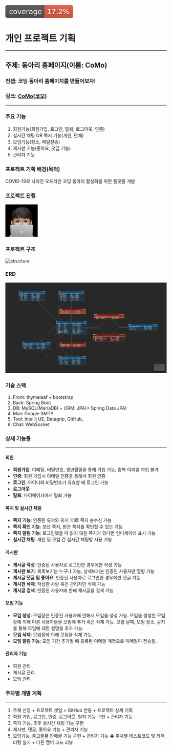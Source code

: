 ![test coverage](.github/badges/jacoco.svg)

# 개인 프로젝트 기획

---

## 주제: 동아리 홈페이지(이름: CoMo)

### 컨셉: 코딩 동아리 홈페이지를 만들어보자!
### 링크: [CoMo(코모)](https://dongjji.notion.site/CoMo-41ec3d15e380464cac26e6c5fcd098e5)

---

### 주요 기능

1. 회원기능(회원가입, 로그인, 탈퇴, 로그아웃, 인증)
2. 실시간 채팅 OR 쪽지 기능(개인, 단체)
3. 모임기능(장소, 메일전송)
4. 게시판 기능(좋아요, 댓글 기능)
5. 관리자 기능

### 프로젝트 기획 배경(목적)

COVID-19로 사라진 오프라인 코딩 동아리 활성화를 위한 플랫폼 개발

### 프로젝트 진행

<a href="https://github.com/dongjji">

<img src="./images/dongjji.jpeg" style="width: 20%;" />

</a>

### 프로젝트 구조

![structure](./images/structure.jpeg)


### ERD

![erd](./images/erd.png)

### 기술 스택

1. Front: thymeleaf + bootstrap
2. Back: Spring Boot
3. DB: MySQL(MariaDB) + ORM: JPA(+ Spring Data JPA)
4. Mail: Google SMTP
5. Tool: Intellij UE, Datagrip, GitHub,
6. Chat: WebSocket



### 상세 기능들

---

#### 회원

- **회원가입**: 이메일, 비밀번호, 생년월일을 통해 가입 가능, 중복 이메일 가입 불가
- **인증**: 회원 가입시 이메일 인증을 통해서 회원 인증
- **로그인**: 아이디와 비밀번호가 유효할 때 로그인 가능
- **로그아웃**
- **탈퇴**: 마이페이지에서 탈퇴 가능

#### 쪽지 및 실시간 채팅

- **쪽지 기능**: 인증된 유저와 유저 1:1로 쪽지 송수신 가능
- **쪽지 확인 기능**: 보낸 쪽지, 받은 쪽지를 확인할 수 있는 기능
- **쪽지 알림 기능**: 로그인했을 때 읽지 않은 쪽지가 있다면 인디케이터 표시 기능
- **실시간 채팅**: 개인 및 모임 간 실시간 채팅방 사용 가능

#### 게시판

- **게시글 작성**: 인증된 사용자로 로그인한 경우에만 작성 가능
- **게시판 보기**: 목록보기는 누구나 가능, 상세보기는 인증된 사용자만 열람 가능
- **게시글 댓글 및 좋아요**: 인증된 사용자로 로그인한 경우에만 댓글 가능
- **게시판 삭제**: 작성한 사람 혹은 관리자만 삭제 가능
- **게시글 검색**: 인증된 사용자에 한해 게시글을 검색 가능

#### 모임 기능

- **모임 생성**:
  모임장은 인증된 사용자에 한해서 모임을 생성 가능.
  모임을 생성한 모임장에 의해 다른 사용자들을 모임에 추가 혹은 삭제 가능.
  모임 날짜, 모임 장소, 공지를 통해 모임에 대한 설명을 추가 가능.
- **모임 삭제**: 모임장에 의해 모임을 삭제 가능.
- **모임 알림 기능**: 모임 기간 추가될 때 등록된 이메일 계정으로 이메일이 전송됨.


#### 관리자 기능

- 회원 관리
- 게시글 관리
- 모임 관리



### 주차별 개발 계획

---

1. 주제 선정 + 프로젝트 셋업 + GitHub 연동 + 프로젝트 상세 기획
2. 회원 가입, 로그인, 인증, 로그아웃, 탈퇴 기능 구현 + 관리자 기능
3. 쪽지 기능, 추후 실시간 채팅 기능 구현
4. 게시판, 댓글, 좋아요 기능 + 관리자 기능
5. 모임기능, 중고물품 판매글 기능 구현 + 관리자 기능
   ✚ 주차별 테스트코드 및 리팩터링 실시 + 다른 멤버 코드 리뷰



